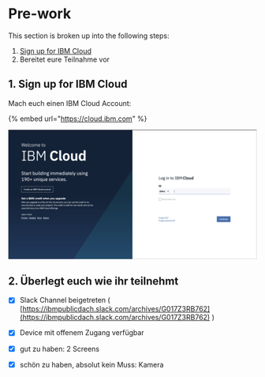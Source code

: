 # Pre-work

This section is broken up into the following steps:

1. [Sign up for IBM Cloud](pre-work.md#1-sign-up-for-ibm-cloud)
2. Bereitet eure Teilnahme vor

## 1. Sign up for IBM Cloud

Mach euch einen IBM Cloud Account:

{% embed url="https://cloud.ibm.com" %}

![Cloud Sign up](../.gitbook/assets/ibm-cloud-sign-up.png)

## 2. Überlegt euch wie ihr teilnehmt

* [x] Slack Channel beigetreten \( [https://ibmpublicdach.slack.com/archives/G017Z3RB762](https://ibmpublicdach.slack.com/archives/G017Z3RB762) \)
* [x] Device mit offenem Zugang verfügbar
* [x] gut zu haben: 2 Screens
* [x] schön zu haben, absolut kein Muss: Kamera

